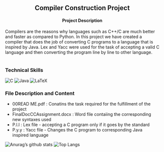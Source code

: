 <h2 align='center'><b> Compiler Construction Project </b></h2>

<h4 align='center'> Project Description </h4> 
Compilers are the reasons why languages such as C++/C are much better and faster as compared to Python. In this project we have created a compiler that does the job of converting C programs to a language that is inspired by Java. Lex and Yacc were used for the task of accepting a valid C language and then converting the program line by line to other language. <br><br>

### Technical Skills 
![C](https://img.shields.io/badge/c-%2300599C.svg?style=for-the-badge&logo=c&logoColor=white)
![Java](https://img.shields.io/badge/java-%23ED8B00.svg?style=for-the-badge&logo=java&logoColor=white)
![LaTeX](https://img.shields.io/badge/latex-%23008080.svg?style=for-the-badge&logo=latex&logoColor=white)

### File Description and Content
* 00READ ME.pdf : Conatins the task required for the fulfillment of the project 
* FinalDocCCAssignment.docx : Word file contaiing the corresponding new syntaxes used
* P.l.l : Lex file  - accepting a C program only if it goes by the standard 
* P.y.y : Yacc file - Changes the C program to corresponding Java inspired language 

![Anurag’s github stats](https://github-readme-stats.vercel.app/api?username=Anshumaan-Chauhan02)
![Top Langs](https://github-readme-stats.vercel.app/api/top-langs/?username=Anshumaan-Chauhan02&layout=compact)

